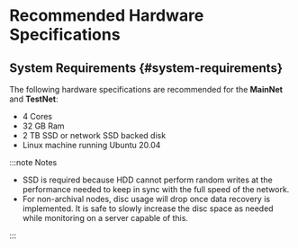# Recommended Hardware Specifications

## System Requirements {#system-requirements}

The following hardware specifications are recommended for the **MainNet** and **TestNet**:

-   4 Cores
-   32 GB Ram
-   2 TB SSD or network SSD backed disk
-   Linux machine running Ubuntu 20.04

:::note Notes

- SSD is required because HDD cannot perform random writes at the performance needed to keep in sync with the full speed of the network.
- For non-archival nodes, disc usage will drop once data recovery is implemented. It is safe to slowly increase the disc space as needed while monitoring on a server capable of this.

:::
